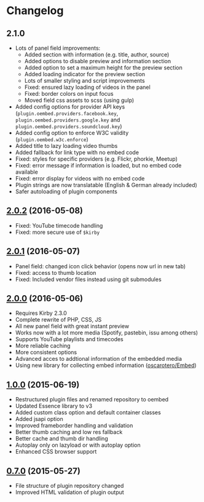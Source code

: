# Changelog


## 2.1.0
- Lots of panel field improvements:
  - Added section with information (e.g. title, author, source)
  - Added options to disable preview and information section
  - Added option to set a maximum height for the preview section
  - Added loading indicator for the preview section
  - Lots of smaller styling and script improvements
  - Fixed: ensured lazy loading of videos in the panel
  - Fixed: border colors on input focus
  - Moved field css assets to scss (using gulp)
- Added config options for provider API keys (`plugin.oembed.providers.facebook.key`, `plugin.oembed.providers.google.key` and `plugin.oembed.providers.soundcloud.key`)
- Added config option to enforce W3C validity (`plugin.oembed.w3c.enforce`)
- Added title to lazy loading video thumbs
- Added fallback for link type with no embed code
- Fixed: styles for specific providers (e.g. Flickr, phorkie, Meetup)
- Fixed: error message if information is loaded, but no embed code available
- Fixed: error display for videos with no embed code
- Plugin strings are now translatable (English & German already included)
- Safer autoloading of plugin components


## [2.0.2](https://github.com/distantnative/oembed/releases/tag/2.0.2) (2016-05-08)
- Fixed: YouTube timecode handling
- Fixed: more secure use of `$kirby`


## [2.0.1](https://github.com/distantnative/oembed/releases/tag/2.0.1) (2016-05-07)
- Panel field: changed icon click behavior (opens now url in new tab)
- Fixed: access to thumb location
- Fixed: Included vendor files instead using git submodules


## [2.0.0](https://github.com/distantnative/oembed/releases/tag/2.0.0) (2016-05-06)
- Requires Kirby 2.3.0
- Complete rewrite of PHP, CSS, JS
- All new panel field with great instant preview
- Works now with a lot more media (Spotify, pastebin, issu among others)
- Supports YouTube playlists and timecodes
- More reliable caching
- More consistent options
- Advanced acces to addtional information of the embedded media
- Using new library for collecting embed information ([oscarotero/Embed](https://github.com/oscarotero/Embed))


## [1.0.0](https://github.com/distantnative/oembed/releases/tag/v1.0) (2015-06-19)
- Restructured plugin files and renamed repository to oembed
- Updated Essence library to v3
- Added custom class option and default container classes
- Added jsapi option
- Improved frameborder handling and validation
- Better thumb caching and low res fallback
- Better cache and thumb dir handling
- Autoplay only on lazyload or with autoplay option
- Enhanced CSS browser support


## [0.7.0](https://github.com/distantnative/oembed/releases/tag/v0.7) (2015-05-27)
- File structure of plugin repository changed
- Improved HTML validation of plugin output
